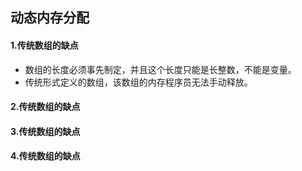 ## 动态内存分配


#### 1.传统数组的缺点
- 数组的长度必须事先制定，并且这个长度只能是长整数，不能是变量。
- 传统形式定义的数组，该数组的内存程序员无法手动释放。

#### 2.传统数组的缺点

#### 3.传统数组的缺点

#### 4.传统数组的缺点


